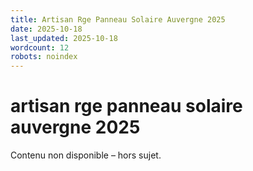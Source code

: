 ```yaml
---
title: Artisan Rge Panneau Solaire Auvergne 2025
date: 2025-10-18
last_updated: 2025-10-18
wordcount: 12
robots: noindex
---
```


# artisan rge panneau solaire auvergne 2025

Contenu non disponible – hors sujet.